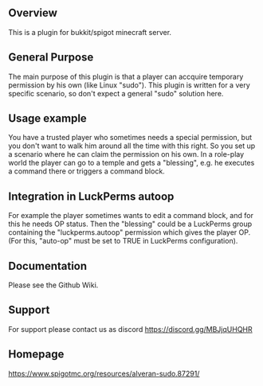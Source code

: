 ## Overview
This is a plugin for bukkit/spigot minecraft server.

## General Purpose
The main purpose of this plugin is that a player can accquire temporary permission by his own (like Linux "sudo").
This plugin is written for a very specific scenario, so don't expect a general "sudo" solution here.

## Usage example
You have a trusted player who sometimes needs a special permission, but you don't want to walk him around all the time with this right.
So you set up a scenario where he can claim the permission on his own.
In a role-play world the player can go to a temple and gets a "blessing", e.g. he executes a command there or triggers a command block.

## Integration in LuckPerms autoop
For example the player sometimes wants to edit a command block, and for this he needs OP status.
Then the "blessing" could be a LuckPerms group containing the "luckperms.autoop" permission which gives the player OP.
(For this, "auto-op" must be set to TRUE in LuckPerms configuration).

## Documentation
Please see the Github Wiki.

## Support
For support please contact us as discord https://discord.gg/MBJjqUHQHR

## Homepage
https://www.spigotmc.org/resources/alveran-sudo.87291/
